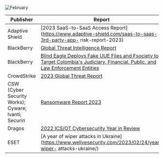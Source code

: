 ![February](https://github.com/jwennekers/2023-Threat-Report-Compilation/assets/136587455/06300ebc-0864-4f4c-9257-e70c0f49d603)

| Publisher  | Report |
| ------------- | ------------- |
|Adaptive Shield|[2023 SaaS-to-SaaS Access Report](https://www.adaptive-shield.com/saas-to-saas-3rd-party-app- risk-report-2023)|
|BlackBerry| [Global Threat Intelligence Report](https://www.blackberry.com/us/en/solutions/threat-intelligence/2023/threat-intelligence-report-jan) |
|BlackBerry|[Blind Eagle Deploys Fake UUE Files and Fsociety to Target Colombia's Judiciary, Financial, Public, and Law Enforcement Entities](https://blogs.blackberry.com/en/2023/02/blind-eagle-apt-c-36-targets-colombia)|
|CrowdStrike|[2023 Global Threat Report](https://www.crowdstrike.com/global-threat-report/)|
|CSW (Cyber Security Works); Cyware; Ivanti; Securin|[Ransomware Report 2023](https://cybersecurityworks.com/ransomware/)|
|Dragos|[2022 ICS/OT Cybersecurity Year in Review](https://hub.dragos.com/ics-cybersecurity-year-in-review-2022 )|
|ESET|[A year of wiper attacks in Ukraine](https://www.welivesecurity.com/2023/02/24/year-wiper- attacks-ukraine/)|